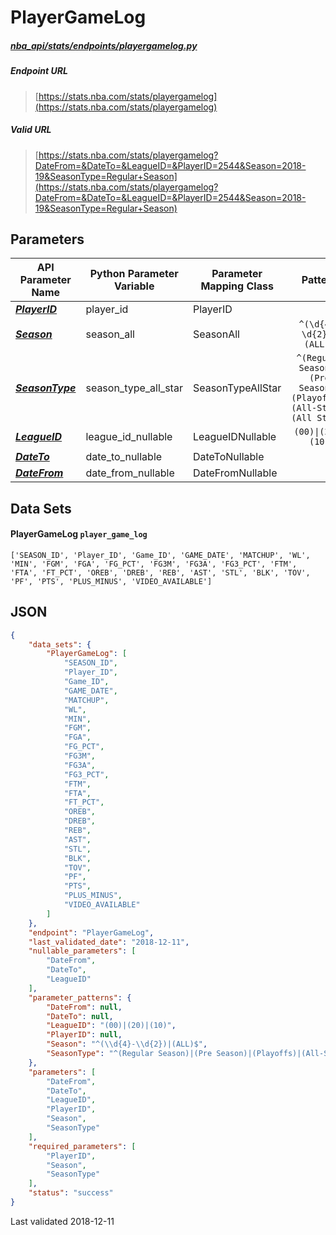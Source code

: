 # PlayerGameLog
##### [nba_api/stats/endpoints/playergamelog.py](https://github.com/swar/nba_api/blob/master/nba_api/stats/endpoints/playergamelog.py)

##### Endpoint URL
>[https://stats.nba.com/stats/playergamelog](https://stats.nba.com/stats/playergamelog)

##### Valid URL
>[https://stats.nba.com/stats/playergamelog?DateFrom=&DateTo=&LeagueID=&PlayerID=2544&Season=2018-19&SeasonType=Regular+Season](https://stats.nba.com/stats/playergamelog?DateFrom=&DateTo=&LeagueID=&PlayerID=2544&Season=2018-19&SeasonType=Regular+Season)

## Parameters
API Parameter Name | Python Parameter Variable | Parameter Mapping Class | Pattern | Required | Nullable
------------ | ------------ | ------------ | :-----------: | :---: | :---:
[_**PlayerID**_](https://github.com/swar/nba_api/blob/master/docs/nba_api/stats/library/parameters.md#PlayerID) | player_id | PlayerID |  | `Y` |  | 
[_**Season**_](https://github.com/swar/nba_api/blob/master/docs/nba_api/stats/library/parameters.md#Season) | season_all | SeasonAll | `^(\d{4}-\d{2})\|(ALL)$` | `Y` |  | 
[_**SeasonType**_](https://github.com/swar/nba_api/blob/master/docs/nba_api/stats/library/parameters.md#SeasonType) | season_type_all_star | SeasonTypeAllStar | `^(Regular Season)\|(Pre Season)\|(Playoffs)\|(All-Star)\|(All Star)$` | `Y` |  | 
[_**LeagueID**_](https://github.com/swar/nba_api/blob/master/docs/nba_api/stats/library/parameters.md#LeagueID) | league_id_nullable | LeagueIDNullable | `(00)\|(20)\|(10)` |  | `Y` | 
[_**DateTo**_](https://github.com/swar/nba_api/blob/master/docs/nba_api/stats/library/parameters.md#DateTo) | date_to_nullable | DateToNullable |  |  | `Y` | 
[_**DateFrom**_](https://github.com/swar/nba_api/blob/master/docs/nba_api/stats/library/parameters.md#DateFrom) | date_from_nullable | DateFromNullable |  |  | `Y` | 

## Data Sets
#### PlayerGameLog `player_game_log`
```text
['SEASON_ID', 'Player_ID', 'Game_ID', 'GAME_DATE', 'MATCHUP', 'WL', 'MIN', 'FGM', 'FGA', 'FG_PCT', 'FG3M', 'FG3A', 'FG3_PCT', 'FTM', 'FTA', 'FT_PCT', 'OREB', 'DREB', 'REB', 'AST', 'STL', 'BLK', 'TOV', 'PF', 'PTS', 'PLUS_MINUS', 'VIDEO_AVAILABLE']
```


## JSON
```json
{
    "data_sets": {
        "PlayerGameLog": [
            "SEASON_ID",
            "Player_ID",
            "Game_ID",
            "GAME_DATE",
            "MATCHUP",
            "WL",
            "MIN",
            "FGM",
            "FGA",
            "FG_PCT",
            "FG3M",
            "FG3A",
            "FG3_PCT",
            "FTM",
            "FTA",
            "FT_PCT",
            "OREB",
            "DREB",
            "REB",
            "AST",
            "STL",
            "BLK",
            "TOV",
            "PF",
            "PTS",
            "PLUS_MINUS",
            "VIDEO_AVAILABLE"
        ]
    },
    "endpoint": "PlayerGameLog",
    "last_validated_date": "2018-12-11",
    "nullable_parameters": [
        "DateFrom",
        "DateTo",
        "LeagueID"
    ],
    "parameter_patterns": {
        "DateFrom": null,
        "DateTo": null,
        "LeagueID": "(00)|(20)|(10)",
        "PlayerID": null,
        "Season": "^(\\d{4}-\\d{2})|(ALL)$",
        "SeasonType": "^(Regular Season)|(Pre Season)|(Playoffs)|(All-Star)|(All Star)$"
    },
    "parameters": [
        "DateFrom",
        "DateTo",
        "LeagueID",
        "PlayerID",
        "Season",
        "SeasonType"
    ],
    "required_parameters": [
        "PlayerID",
        "Season",
        "SeasonType"
    ],
    "status": "success"
}
```

Last validated 2018-12-11